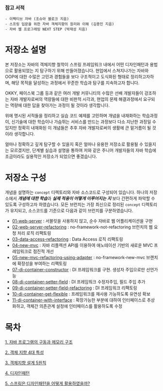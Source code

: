 
### 참고 서적
```
- 이펙티브 자바 (조슈아 블로크 지음)
- 스프링 입문을 위한 자바 객체지향의 원리와 이해 (김종민 지음)
- 자바 웹 프로그래밍 NEXT STEP (박재성 지음)
```

# 저장소 설명  
본 저장소는 자바의 객체지향 철학이 스프링 프레임워크 내에서 어떤 디자인패턴과 용법으로 활용되었는 지 탐구하기 위해 만들어졌습니다.
현업에서 스쳐지나가는 자바와 OOP에 대한 수많은 고민과 경험들을 보다 구조적이고 도식화된 형태로 정리하고자하며, 해당 목적을 달성하는 과정에서 꾸준한 학습과 탐구를 지속하고자 합니다.

OKKY, 페이스북 그룹 등과 같은 여러 개발 커뮤니티의 수많은 선배 개발자들이 강조하는 자바 개발자로써의 역량들에 대한 비판적 시각과,
현업의 문제 해결과정에서 요구되는 역량에 대한 답을 찾아가는 과정이 될 것이라 생각합니다.

위에 명시된 서적들을 정리하고 실습 코드 예제를 고민하며 개념을 내재화하는 학습과정이, 신기술에 대한 학습이나 가슴뛰는 서비스를 만드는 과정보다 
다소 지난한 과정일 수 있지만 정확히 내재화된 이 개념들은 추후 자바 개발자로써의 생활에 큰 밑거름이 될 것이라 생각합니다. 

얼마나 정확하고 깊게 탐구할 수 있을지 혹은 얼마나 유용한 저장소로 활용될 수 있을지는 모르겠지만, 단계별 실습과 설명을 통하여 저와 같은 주니어 개발자들의 자바 학습에 조금이라도 실용적인 저장소가 되었으면 좋겠습니다.

# 저장소 구성
개념을 설명하는 `concept` 디렉토리와 자바 소스코드로 구성되어 있습니다. 하나의 저장소에서 <i>**개념에 대한 학습**</i>과 <i>**실제 적용이 어떻게 이루어지는 지**</i> 보다 간편하게 파악할 수 있도록 
구성하고자 하였습니다.  모든 브런치는 가장 최신으로 정리된 `concept` 디렉토리가 유지되고, 소스코드를 기준으로 다음과 같이 브런치를 구분하였습니다.

- [01-web-server](https://github.com/e-build/java-oop-to-spring/blob/main/concept/branch_describe/01-web-server.md) : 서블릿을 사용하지 않고, 순수 자바로 웹 어플리케이션을 구현
- [02-web-server-refactoring](https://github.com/e-build/java-oop-to-spring/blob/main/concept/branch_describe/02-web-server-refactoring.md) : no-framework-not-refactoring 브런치의 웹 요청 처리 로직 리팩토링
- [03-data-access-refactoring](https://github.com/e-build/java-oop-to-spring/blob/main/concept/branch_describe/03-data-access-refactoring.md) : Data Access 로직 리팩토링 
- [04-new-mvc](https://github.com/e-build/java-oop-to-spring/blob/main/concept/branch_describe/04-new-mvc.md) : 자바 리플렉션 API를 이용하여 애노테이션 기반의 새로운 MVC 프레임워크로 점진적 개선
- [05-new-mvc-refactoring-using-adapter](https://github.com/e-build/java-oop-to-spring/blob/main/concept/branch_describe/05-new-mvc-refactoring-using-adapter.md) : no-framework-new-mvc 브랜치에 확장성을 부여하는 리팩토링
- [07-di-container-constructor](https://github.com/e-build/java-oop-to-spring/blob/main/concept/branch_describe/07-di-container-constructor.md) : DI 프레임워크를 구현. 생성자 주입으로만 선언가능
- [08-di-container-setter-field](https://github.com/e-build/java-oop-to-spring/blob/main/concept/branch_describe/08-di-container-setter-field.md) : DI 프레임워크 수정자주입, 필드 주입 추가 
- [09-di-container-setter-field-refactoring](https://github.com/e-build/java-oop-to-spring/blob/main/concept/branch_describe/09-di-container-setter-field-refactoring.md) : DI 프레임워크 리팩토링
- [10-di-container-get-flexible](https://github.com/e-build/java-oop-to-spring/blob/main/concept/branch_describe/10-di-container-get-flexible.md) : 프레임워크를 재사용 가능하도록 유연성 확보 
- [11-di-container-with-interface](https://github.com/e-build/java-oop-to-spring/blob/main/concept/branch_describe/11-di-container-with-interface.md) : 확장가능한 부분에 대하여 인터페이스로 추상화하고, 객체간 의존관계 설정에 인터페이스를 활용하도록 수정   
 

# 목차
[1. 자바 프로그램의 구동과 메모리 구조](https://github.com/e-build/java-oop-to-spring/blob/main/concept/java-program-running-and-memory-change.md)

[2. 객체 지향 4대 특성](https://github.com/e-build/java-oop-to-spring/blob/main/concept/oop-on-java.md)

[3. 객체지향 설계 5원칙](https://github.com/e-build/java-oop-to-spring/blob/main/concept/oop-5-principle.md)

[4. 디자인패턴](https://github.com/e-build/java-oop-to-spring/blob/main/concept/design-pattern.md)

[5. 스프링은 디자인패턴을 어떻게 활용하였을까?](https://github.com/e-build/java-oop-to-spring/blob/main/concept/how-did-spring-utilize-design-patterns.md)





